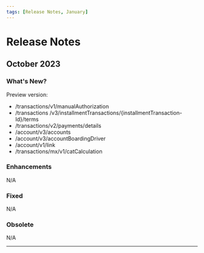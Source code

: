 ```yaml
---
tags: [Release Notes, January]
---
```


# Release Notes

## October 2023

### What's New?

Preview version:
- /transactions/v1/manualAuthorization
- /transactions /v3/installmentTransactions/{installmentTransaction-Id}/terms
- /transactions/v2/payments/details
- /account/v3/accounts
- /account/v3/accountBoardingDriver
- /account/v1/link
- /transactions/mx/v1/catCalculation	

### Enhancements

N/A

### Fixed

N/A

### Obsolete

N/A

---
